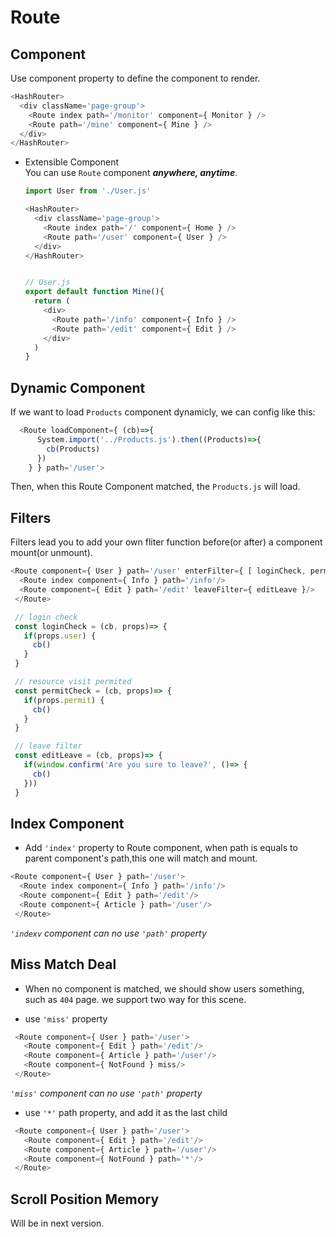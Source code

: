 # Route
## Component
  Use component property to define the component to render.  
  ```javascript
  <HashRouter>
    <div className='page-group'>
      <Route index path='/monitor' component={ Monitor } />
      <Route path='/mine' component={ Mine } />
    </div>
  </HashRouter>
  ```
  * Extensible Component  
    You can use `Route` component ***anywhere, anytime***.
    ```javascript
    import User from './User.js'

    <HashRouter>
      <div className='page-group'>
        <Route index path='/' component={ Home } />
        <Route path='/user' component={ User } />
      </div>
    </HashRouter>


    // User.js
    export default function Mine(){
      return (
        <div>
          <Route path='/info' component={ Info } />
          <Route path='/edit' component={ Edit } />
        </div>
      )
    }
    ```

## Dynamic Component  
  If we want to load `Products` component dynamicly, we can config like this:
  ```javascript
    <Route loadComponent={ (cb)=>{
        System.import('../Products.js').then((Products)=>{
          cb(Products)
        })
      } } path='/user'>
  ```
  Then, when this Route Component matched, the `Products.js` will load.
## Filters  
  Filters lead you to add your own fliter function before(or after) a component mount(or unmount).
  ```javascript
  <Route component={ User } path='/user' enterFilter={ [ loginCheck, permitCheck ] }>
    <Route index component={ Info } path='/info'/>
    <Route component={ Edit } path='/edit' leaveFilter={ editLeave }/>
   </Route>

   // login check
   const loginCheck = (cb, props)=> {
     if(props.user) {
       cb()
     }
   }

   // resource visit permited
   const permitCheck = (cb, props)=> {
     if(props.permit) {
       cb()
     }
   }

   // leave filter
   const editLeave = (cb, props)=> {
     if(window.confirm('Are you sure to leave?', ()=> {
       cb()
     }))
   }
  ```

## Index Component  
  * Add `'index'` property to Route component, when path is equals to parent component's path,this one will match and mount.
  ```javascript
  <Route component={ User } path='/user'>
    <Route index component={ Info } path='/info'/>
    <Route component={ Edit } path='/edit'/>
    <Route component={ Article } path='/user'/>
   </Route>
  ```
   *`'indexv` component can no use `'path'` property*
## Miss Match Deal  
  * When no component is matched, we should show users something, such as `404` page. we support two way for this scene.
  - use `'miss'` property
  ```javascript
   <Route component={ User } path='/user'>
     <Route component={ Edit } path='/edit'/>
     <Route component={ Article } path='/user'/>
     <Route component={ NotFound } miss/>
   </Route>
  ```
  *`'miss'` component can no use `'path'` property*

  - use `'*'` path property, and add it as the last child
  ```javascript
   <Route component={ User } path='/user'>
     <Route component={ Edit } path='/edit'/>
     <Route component={ Article } path='/user'/>
     <Route component={ NotFound } path='*'/>
   </Route>
  ```

## Scroll Position Memory
  Will be in next version.
